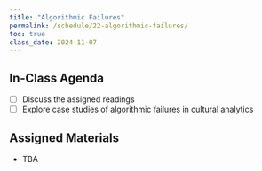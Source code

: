 ```yaml
---
title: "Algorithmic Failures"
permalink: /schedule/22-algorithmic-failures/
toc: true
class_date: 2024-11-07
---
```


## In-Class Agenda

- [ ] Discuss the assigned readings
- [ ] Explore case studies of algorithmic failures in cultural analytics

## Assigned Materials

- TBA